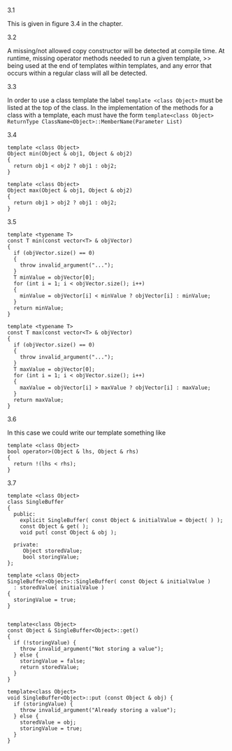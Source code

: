 3.1

This is given in figure 3.4 in the chapter.

3.2

A missing/not allowed copy constructor will be detected at compile time. At runtime, missing operator methods needed to run a given template, >> being used at the end of templates within templates, and any error that occurs within a regular class will all be detected.

3.3

In order to use a class template the label `template <class Object>` must be listed at the top of the class. In the implementation of the methods for a class with a template, each must have the form `template<class Object> ReturnType ClassName<Object>::MemberName(Parameter List)`

3.4

```
template <class Object>
Object min(Object & obj1, Object & obj2)
{
  return obj1 < obj2 ? obj1 : obj2;
}

template <class Object>
Object max(Object & obj1, Object & obj2)
{
  return obj1 > obj2 ? obj1 : obj2;
}
```

3.5

```
template <typename T>
const T min(const vector<T> & objVector)
{
  if (objVector.size() == 0) 
  {
    throw invalid_argument("...");
  }
  T minValue = objVector[0];
  for (int i = 1; i < objVector.size(); i++)
  {
    minValue = objVector[i] < minValue ? objVector[i] : minValue;
  }
  return minValue;
}

template <typename T>
const T max(const vector<T> & objVector)
{
  if (objVector.size() == 0) 
  {
    throw invalid_argument("...");
  }
  T maxValue = objVector[0];
  for (int i = 1; i < objVector.size(); i++)
  {
    maxValue = objVector[i] > maxValue ? objVector[i] : maxValue;
  }
  return maxValue;
}
```

3.6

In this case we could write our template something like

```
template <class Object>
bool operator>(Object & lhs, Object & rhs) 
{
  return !(lhs < rhs);
}
```

3.7

```
template <class Object>
class SingleBuffer
{
  public:
    explicit SingleBuffer( const Object & initialValue = Object( ) );
    const Object & get( );
    void put( const Object & obj );

  private:
     Object storedValue;
     bool storingValue;
};

template <class Object>
SingleBuffer<Object>::SingleBuffer( const Object & initialValue )
  : storedValue( initialValue )
{
  storingValue = true;
}


template<class Object>
const Object & SingleBuffer<Object>::get()
{
  if (!storingValue) {
    throw invalid_argument("Not storing a value");
  } else {
    storingValue = false;
    return storedValue;
  }
}

template<class Object>
void SingleBuffer<Object>::put (const Object & obj) {
  if (storingValue) {
    throw invalid_argument("Already storing a value");
  } else {
    storedValue = obj;
    storingValue = true;
  }
}
```
